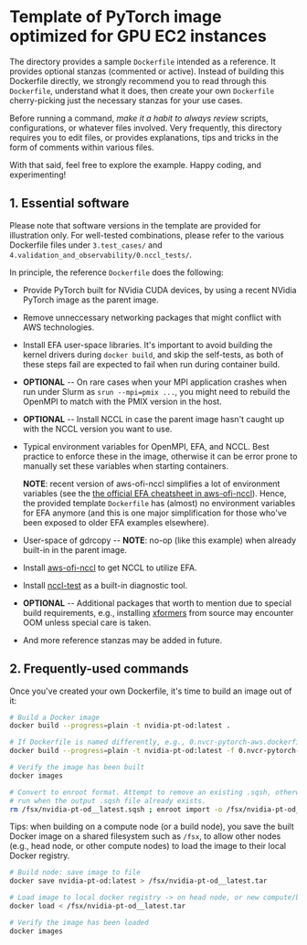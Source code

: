 # Template of PyTorch image optimized for GPU EC2 instances

The directory provides a sample `Dockerfile` intended as a reference. It provides optional stanzas
(commented or active). Instead of building this Dockerfile directly, we strongly recommend you to
read through this `Dockerfile`, understand what it does, then create your own `Dockerfile`
cherry-picking just the necessary stanzas for your use cases.

Before running a command, _make it a habit to always review_ scripts, configurations, or whatever
files involved. Very frequently, this directory requires you to edit files, or provides
explanations, tips and tricks in the form of comments within various files.

With that said, feel free to explore the example. Happy coding, and experimenting!

## 1. Essential software

Please note that software versions in the template are provided for illustration only. For
well-tested combinations, please refer to the various Dockerfile files under `3.test_cases/` and
`4.validation_and_observability/0.nccl_tests/`.

In principle, the reference `Dockerfile` does the following:

- Provide PyTorch built for NVidia CUDA devices, by using a recent NVidia PyTorch image as the
  parent image.
- Remove unneccessary networking packages that might conflict with AWS technologies.
- Install EFA user-space libraries. It's important to avoid building the kernel drivers during
  `docker build`, and skip the self-tests, as both of these steps fail are expected to fail when run
  during container build.
- **OPTIONAL** -- On rare cases when your MPI application crashes when run under Slurm as `srun
  --mpi=pmix ...`, you might need to rebuild the OpenMPI to match with the PMIX version in the host.
- **OPTIONAL** -- Install NCCL in case the parent image hasn't caught up with the NCCL version you
  want to use.
- Typical environment variables for OpenMPI, EFA, and NCCL. Best practice to enforce these in the
  image, otherwise it can be error prone to manually set these variables when starting containers.

  **NOTE**: recent version of aws-ofi-nccl simplifies a lot of environment variables (see the [the
  official EFA cheatsheet in
  aws-ofi-nccl](https://github.com/aws/aws-ofi-nccl/blob/master/doc/efa-env-var.md)). Hence, the
  provided template `Dockerfile` has (almost) no environment variables for EFA anymore (and this is
  one major simplification for those who've been exposed to older EFA examples elsewhere).
- User-space of gdrcopy -- **NOTE**: no-op (like this example) when already built-in in the parent
  image.
- Install [aws-ofi-nccl](https://github.com/aws/aws-ofi-nccl) to get NCCL to utilize EFA.
- Install [nccl-test](https://github.com/NVIDIA/nccl-tests) as a built-in diagnostic tool.
- **OPTIONAL** -- Additional packages that worth to mention due to special build requirements, e.g.,
  installing [xformers](https://github.com/facebookresearch/xformers#install-troubleshooting) from
  source may encounter OOM unless special care is taken.
- And more reference stanzas may be added in future.

## 2. Frequently-used commands

Once you've created your own Dockerfile, it's time to build an image out of it:

```bash
# Build a Docker image
docker build --progress=plain -t nvidia-pt-od:latest .

# If Dockerfile is named differently, e.g., 0.nvcr-pytorch-aws.dockerfile
docker build --progress=plain -t nvidia-pt-od:latest -f 0.nvcr-pytorch-aws.dockerfile .

# Verify the image has been built
docker images

# Convert to enroot format. Attempt to remove an existing .sqsh, otherwise enroot refuses to
# run when the output .sqsh file already exists.
rm /fsx/nvidia-pt-od__latest.sqsh ; enroot import -o /fsx/nvidia-pt-od__latest.sqsh dockerd://nvidia-pt-od:latest
```

Tips: when building on a compute node (or a build node), you save the built Docker image on a shared
filesystem such as `/fsx`, to allow other nodes (e.g., head node, or other compute nodes) to load
the image to their local Docker registry.

```bash
# Build node: save image to file
docker save nvidia-pt-od:latest > /fsx/nvidia-pt-od__latest.tar

# Load image to local docker registry -> on head node, or new compute/build node
docker load < /fsx/nvidia-pt-od__latest.tar

# Verify the image has been loaded
docker images
```
